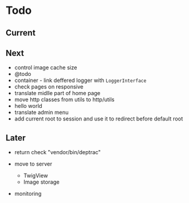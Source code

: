 # Todo

## Current

## Next

- control image cache size
- @todo
- container - link deffered logger with `LoggerInterface`
- check pages on responsive
- translate midlle part of home page
- move http classes from utils to http/utils
- hello world
- translate admin menu
- add current root to session and use it to redirect before default root

## Later

- return check "vendor/bin/deptrac"

- move to server
  - TwigView
  - Image storage

- monitoring
